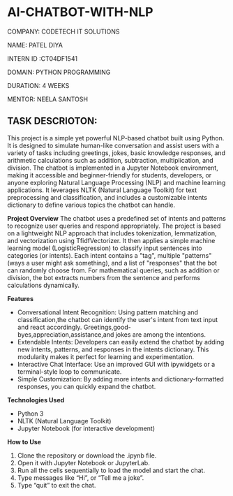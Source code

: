 # AI-CHATBOT-WITH-NLP

COMPANY: CODETECH IT SOLUTIONS

NAME: PATEL DIYA 

INTERN ID :CT04DF1541

DOMAIN: PYTHON PROGRAMMING

DURATION: 4 WEEKS

MENTOR: NEELA SANTOSH

## TASK DESCRIOTON:

This project is a simple yet powerful NLP-based chatbot built using Python. It is designed to simulate human-like conversation and assist users with a variety of tasks including greetings, jokes, basic knowledge responses, and arithmetic calculations such as addition, subtraction, multiplication, and division. The chatbot is implemented in a Jupyter Notebook environment, making it accessible and beginner-friendly for students, developers, or anyone exploring Natural Language Processing (NLP) and machine learning applications. It leverages NLTK (Natural Language Toolkit) for text preprocessing and classification, and includes a customizable intents dictionary to define various topics the chatbot can handle.

**Project Overview**
The chatbot uses a predefined set of intents and patterns to recognize user queries and respond appropriately. The project is based on a lightweight NLP approach that includes tokenization, lemmatization, and vectorization using TfidfVectorizer. It then applies a simple machine learning model (LogisticRegression) to classify input sentences into categories (or intents). Each intent contains a "tag", multiple "patterns" (ways a user might ask something), and a list of "responses" that the bot can randomly choose from. For mathematical queries, such as addition or division, the bot extracts numbers from the sentence and performs calculations dynamically.

**Features**
- Conversational Intent Recognition: Using pattern matching and classification,the chatbot can identify the user's intent from text input and react accordingly. Greetings,good-byes,appreciation,assistance,and jokes are among the intentions.
- Extendable Intents: Developers can easily extend the chatbot by adding new intents, patterns, and responses in the intents dictionary. This modularity makes it perfect for learning and experimentation.
- Interactive Chat Interface: Use an improved GUI with ipywidgets or a terminal-style loop to communicate.
- Simple Customization: By adding more intents and dictionary-formatted responses, you can quickly expand the chatbot.

**Technologies Used**
- Python 3
- NLTK (Natural Language Toolkit)
- Jupyter Notebook (for interactive development)

**How to Use**
1. Clone the repository or download the .ipynb file.
2. Open it with Jupyter Notebook or JupyterLab.
3. Run all the cells sequentially to load the model and start the chat.
4. Type messages like “Hi”, or “Tell me a joke”.
5. Type “quit” to exit the chat.





